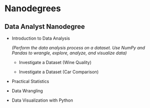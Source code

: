 # Nanodegrees

## Data Analyst Nanodegree

- Introduction to Data Analysis 

  *(Perform the data analysis process on a dataset. Use NumPy and Pandas to wrangle, explore, analyze, and visualize data)*

    - Investigate a Dataset (Wine Quality)

    - Investigate a Dataset (Car Comparison)

- Practical Statistics

- Data Wrangling

- Data Visualization with Python



